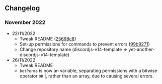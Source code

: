 ## Changelog

### November 2022
- 22/11/2022
  - Tweak README ([25698c8](https://github.com/sncelta/discordjs-v14-template/commit/25698c86f572c7aa63ca6224fa66c95e65650549))
  - Set-up permissions for commands to prevent errors ([99b9271](https://github.com/sncelta/discordjs-v14-template/commit/99b9271fa7f86f67528f5348dc2a63c64c547c0a))
  - Change repository name (discordjs-v14-template => yet-another-discordjs-v14-template)
- 26/11/2022
  - Tweak README
  - ```botPerms``` is now an variable, separating permissions with a bitwise operator ```OR``` |, rather than an array, due to causing several errors.
